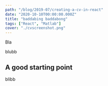 ```yaml
---
path: "/blog/2019-07/creating-a-cv-in-react"
date: "2020-10-10T00:00:00.000Z"
title: "baddabing baddabong"
tags: ["React", "Matlab"]
cover: "./cvscreenshot.png"
---
```


Bla

blubb

## A good starting point

blibb
